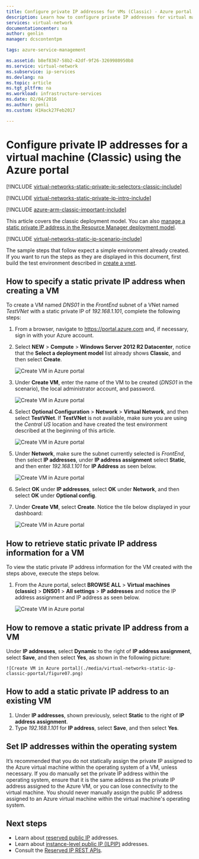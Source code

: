 ```yaml
---
title: Configure private IP addresses for VMs (Classic) - Azure portal | Microsoft Docs
description: Learn how to configure private IP addresses for virtual machines (Classic) using the Azure portal.
services: virtual-network
documentationcenter: na
author: genlin
manager: dcscontentpm

tags: azure-service-management

ms.assetid: b8ef8367-58b2-42df-9f26-3269980950b8
ms.service: virtual-network
ms.subservice: ip-services
ms.devlang: na
ms.topic: article
ms.tgt_pltfrm: na
ms.workload: infrastructure-services
ms.date: 02/04/2016
ms.author: genli
ms.custom: H1Hack27Feb2017

---
```

# Configure private IP addresses for a virtual machine (Classic) using the Azure portal

[!INCLUDE [virtual-networks-static-private-ip-selectors-classic-include](../../includes/virtual-networks-static-private-ip-selectors-classic-include.md)]

[!INCLUDE [virtual-networks-static-private-ip-intro-include](../../includes/virtual-networks-static-private-ip-intro-include.md)]

[!INCLUDE [azure-arm-classic-important-include](../../includes/azure-arm-classic-important-include.md)]

This article covers the classic deployment model. You can also [manage a static private IP address in the Resource Manager deployment model](virtual-networks-static-private-ip-arm-pportal.md).

[!INCLUDE [virtual-networks-static-ip-scenario-include](../../includes/virtual-networks-static-ip-scenario-include.md)]

The sample steps that follow expect a simple environment already created. If you want to run the steps as they are displayed in this document, first build the test environment described in [create a vnet](virtual-networks-create-vnet-classic-pportal.md).

## How to specify a static private IP address when creating a VM
To create a VM named *DNS01* in the *FrontEnd* subnet of a VNet named *TestVNet* with a static private IP of *192.168.1.101*, complete the following steps:

1. From a browser, navigate to https://portal.azure.com and, if necessary, sign in with your Azure account.
2. Select **NEW** > **Compute** > **Windows Server 2012 R2 Datacenter**, notice that the **Select a deployment model** list already shows **Classic**, and then select **Create**.
   
    ![Create VM in Azure portal](./media/virtual-networks-static-ip-classic-pportal/figure01.png)
3. Under **Create VM**, enter the name of the VM to be created (*DNS01* in the scenario), the local administrator account, and password.
   
    ![Create VM in Azure portal](./media/virtual-networks-static-ip-classic-pportal/figure02.png)
4. Select **Optional Configuration** > **Network** > **Virtual Network**, and then select **TestVNet**. If **TestVNet** is not available, make sure you are using the *Central US* location and have created the test environment described at the beginning of this article.
   
    ![Create VM in Azure portal](./media/virtual-networks-static-ip-classic-pportal/figure03.png)
5. Under **Network**, make sure the subnet currently selected is *FrontEnd*, then select **IP addresses**, under **IP address assignment** select **Static**, and then enter *192.168.1.101* for **IP Address** as seen below.
   
    ![Create VM in Azure portal](./media/virtual-networks-static-ip-classic-pportal/figure04.png)    
6. Select **OK** under **IP addresses**, select **OK** under **Network**, and then select **OK** under **Optional config**.
7. Under **Create VM**, select **Create**. Notice the tile below displayed in your dashboard:
   
    ![Create VM in Azure portal](./media/virtual-networks-static-ip-classic-pportal/figure05.png)

## How to retrieve static private IP address information for a VM
To view the static private IP address information for the VM created with the steps above, execute the steps below.

1. From the Azure portal, select **BROWSE ALL** > **Virtual machines (classic)** > **DNS01** > **All settings** > **IP addresses** and notice the IP address assignment and IP address as seen below.
   
    ![Create VM in Azure portal](./media/virtual-networks-static-ip-classic-pportal/figure06.png)

## How to remove a static private IP address from a VM

Under **IP addresses**, select **Dynamic** to the right of **IP address assignment**, select **Save**, and then select **Yes**, as shown in the following picture:
   
    ![Create VM in Azure portal](./media/virtual-networks-static-ip-classic-pportal/figure07.png)

## How to add a static private IP address to an existing VM

1. Under **IP addresses**, shown previously, select **Static** to the right of **IP address assignment**.
2. Type *192.168.1.101* for **IP address**, select **Save**, and then select **Yes**.

## Set IP addresses within the operating system

It’s recommended that you do not statically assign the private IP assigned to the Azure virtual machine within the operating system of a VM, unless necessary. If you do manually set the private IP address within the operating system, ensure that it is the same address as the private IP address assigned to the Azure VM, or you can lose connectivity to the virtual machine. You should never manually assign the public IP address assigned to an Azure virtual machine within the virtual machine's operating system.

## Next steps
* Learn about [reserved public IP](virtual-networks-reserved-public-ip.md) addresses.
* Learn about [instance-level public IP (ILPIP)](virtual-networks-instance-level-public-ip.md) addresses.
* Consult the [Reserved IP REST APIs](https://msdn.microsoft.com/library/azure/dn722420.aspx).

